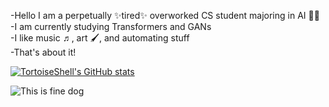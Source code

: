 -Hello I am a perpetually ✨tired✨ overworked CS student majoring in AI ✌🏻<br>
-I am currently studying Transformers and GANs<br>
-I like music ♬, art 🖌️, and automating stuff<br>
-That's about it!<br>

[![TortoiseShell's GitHub stats](https://github-readme-stats.vercel.app/api?username=Tortoiseshell04)](https://github.com/anuraghazra/github-readme-stats)<br>

![This is fine dog](https://media.npr.org/assets/img/2023/01/14/this-is-fine_custom-dcb93e90c4e1548ffb16978a5a8d182270c872a9-s800-c85.webp)
